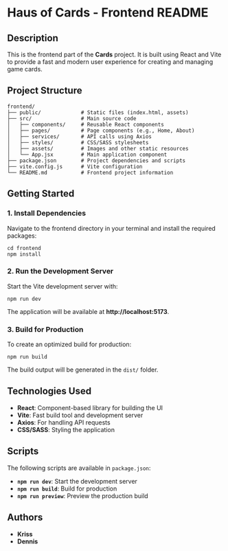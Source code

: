 # Haus of Cards - Frontend README

## Description

This is the frontend part of the **Cards** project. It is built using React and Vite to provide a fast and modern user experience for creating and managing game cards.

## Project Structure

```
frontend/
├── public/             # Static files (index.html, assets)
├── src/                # Main source code
│   ├── components/     # Reusable React components
│   ├── pages/          # Page components (e.g., Home, About)
│   ├── services/       # API calls using Axios
│   ├── styles/         # CSS/SASS stylesheets
│   ├── assets/         # Images and other static resources
│   └── App.jsx         # Main application component
├── package.json        # Project dependencies and scripts
├── vite.config.js      # Vite configuration
└── README.md           # Frontend project information
```

## Getting Started

### 1. Install Dependencies

Navigate to the frontend directory in your terminal and install the required packages:

```
cd frontend
npm install
```

### 2. Run the Development Server

Start the Vite development server with:

```
npm run dev
```

The application will be available at **http://localhost:5173**.

### 3. Build for Production

To create an optimized build for production:

```
npm run build
```

The build output will be generated in the `dist/` folder.

## Technologies Used

- **React**: Component-based library for building the UI
- **Vite**: Fast build tool and development server
- **Axios**: For handling API requests
- **CSS/SASS**: Styling the application

## Scripts

The following scripts are available in `package.json`:

- **`npm run dev`**: Start the development server
- **`npm run build`**: Build for production
- **`npm run preview`**: Preview the production build

## Authors

- **Kriss**
- **Dennis**
